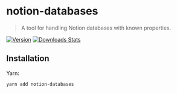 # notion-databases

> A tool for handling Notion databases with known properties.

[![Version][version-image]][version-link]
[![Downloads Stats][npm-downloads]][npm-link]

<!-- [![Run test][test-status]][test-link] -->

## Installation

Yarn:

```sh
yarn add notion-databases
```

<!-- ## Usage -->

<!-- Markdown link & img dfn's -->

[version-image]: https://img.shields.io/github/package-json/v/bkeys818/notion-databases/v0.2.0?label=version
[version-link]: https://github.com/bkeys818/notion-databases/releases/tag/v0.2.0
[npm-downloads]: https://img.shields.io/npm/dm/notion-databases.svg
[npm-link]: https://www.npmjs.com/package/notion-databases/v/0.2.0

<!-- [test-status]: https://github.com/bkeys818/notion-databases/actions/workflows/run-tests.yaml/badge.svg?branch=v0.2.0 -->
<!-- [test-link]: https://github.com/bkeys818/notion-databases/actions/workflows/run-tests.yaml -->
